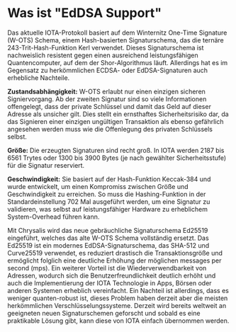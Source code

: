 # Was ist "EdDSA Support"

Das aktuelle IOTA-Protokoll basiert auf dem Winternitz One-Time Signature (W-OTS) Schema, einem Hash-basierten Signaturschema, das die ternäre 243-Trit-Hash-Funktion Kerl verwendet. Dieses Signaturschema ist nachweislich resistent gegen einen ausreichend leistungsfähigen Quantencomputer, auf dem der Shor-Algorithmus läuft. Allerdings hat es im Gegensatz zu herkömmlichen ECDSA- oder EdDSA-Signaturen auch erhebliche Nachteile.

**Zustandsabhängigkeit:** W-OTS erlaubt nur einen einzigen sicheren Signiervorgang. Ab der zweiten Signatur sind so viele Informationen offengelegt, dass der private Schlüssel und damit das Geld auf dieser Adresse als unsicher gilt. Dies stellt ein ernsthaftes Sicherheitsrisiko dar, da das Signieren einer einzigen ungültigen Transaktion als ebenso gefährlich angesehen werden muss wie die Offenlegung des privaten Schlüssels selbst.

**Größe:** Die erzeugten Signaturen sind recht groß. In IOTA werden 2187 bis 6561 Trytes oder 1300 bis 3900 Bytes (je nach gewählter Sicherheitsstufe) für die Signatur reserviert.

**Geschwindigkeit:** Sie basiert auf der Hash-Funktion Keccak-384 und wurde entwickelt, um einen Kompromiss zwischen Größe und Geschwindigkeit zu erreichen. So muss die Hashing-Funktion in der Standardeinstellung 702 Mal ausgeführt werden, um eine Signatur zu validieren, was selbst auf leistungsfähiger Hardware zu erheblichem System-Overhead führen kann.


Mit Chrysalis wird das neue gebräuchliche Signaturschema Ed25519 eingeführt, welches das alte W-OTS Schema vollständig ersetzt. Das Ed25519 ist ein modernes EdDSA-Signaturschema, das SHA-512 und Curve25519 verwendet, es reduziert drastisch die Transaktionsgröße und ermöglicht folglich eine deutliche Erhöhung der möglichen messages per second (mps). Ein weiterer Vorteil ist die Wiederverwendbarkeit von Adressen, wodurch sich die Benutzerfreundlichkeit deutlich erhöht und auch die Implementierung der IOTA Technologie in Apps, Börsen oder anderen Systemen erheblich vereinfacht. Ein Nachteil ist allerdings, dass es weniger quanten-robust ist, dieses Problem haben derzeit aber die meisten herkömmlichen Verschlüsselungssysteme. Derzeit wird bereits weltweit an geeigneten neuen Signaturschemen geforscht und sobald es eine praktikable Lösung gibt, kann diese von IOTA einfach übernommen werden.
